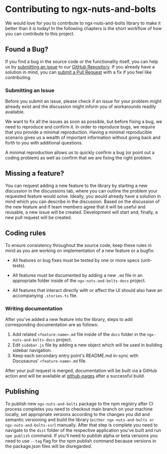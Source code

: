 # Contributing to ngx-nuts-and-bolts

We would love for you to contribute to ngx-nuts-and-bolts library to make it better than it is today!
In the following chapters is the short workflow of how you can contribute to this project.

## <a name="issue"></a> Found a Bug?

If you find a bug in the source code or the functionality itself, you can help us by [submitting an issue][github-issues] to our [GitHub Repository][github]. If you already have a solution in mind, you can [submit a Pull Request][github-pulls] with a fix if you feel like contributing.

### <a name="submit-issue"></a> Submitting an Issue

Before you submit an issue, please check if an issue for your problem might already exist and the discussion might inform you of workarounds readily available.

We want to fix all the issues as soon as possible, but before fixing a bug, we need to reproduce and confirm it.
In order to reproduce bugs, we require that you provide a minimal reproduction.
Having a minimal reproducible scenario gives us a wealth of important information without going back and forth to you with additional questions.

A minimal reproduction allows us to quickly confirm a bug (or point out a coding problem) as well as confirm that we are fixing the right problem.

## Missing a feature?

You can request adding a new feature to the library by starting a new discussion in the discussions tab, where you can outline the problem your requested feature would solve. Ideally, you would already have a solution in mind which you can describe in the discussion. Based on the discussion of the new feature and if team members agree that it will be useful and reusable, a new issue will be created. Development will start and, finally, a new pull request will be created.

## Coding rules

To ensure consistency throughout the source code, keep these rules in mind as you are working on implementation of a new feature or a bugfix:

- All features or bug fixes must be tested by one or more specs (unit-tests).

- All features must be documented by adding a new `.md` file in an appropriate folder inside of the `ngx-nuts-and-bolts-docs` project.

- All features that interact directly with or affect the UI should also have an accompanying `.stories.ts` file.

### Writing documentation

After you've added a new feature into the library, steps to add corresponding documentation are as follows:

1. Add related `<feature-name>.md` file inside of the `docs` folder in the `ngx-nuts-and-bolts-docs` project.
2. Edit `sidebar.js` file by adding a new object which will be used in building sidebar navigation.
3. Keep each secondary entry point's README.md in-sync with Docusaurus' `<feature-name>.md` file.

After your pull request is merged, documentation will be built via a GitHub action and will be available at [github-pages][github-pages] after a successful build.

[github]: https://github.com/infinum/ngx-nuts-and-bolts
[github-issues]: https://github.com/infinum/ngx-nuts-and-bolts/issues
[github-pulls]: https://github.com/infinum/ngx-nuts-and-bolts/pulls
[github-pages]: https://infinum.github.io/ngx-nuts-and-bolts/

## Publishing

To publish new `ngx-nuts-and-bolts` package to the npm registry after CI process completes you need to checkout main branch on your machine locally, set appropriate versions according to the changes you did and semantic versioning and build the library (`either ngx-nuts-and-bolts or ngx-nuts-and-bolts-ssr`) manually. After that step is complete you need to navigate to the `dist` folder of the respective application you've built and run `npm publish` command. If you'll need to publish alpha or beta versions you need to use `--tag` flag for the npm publish command because versions in the package.json files will be disregarded.

